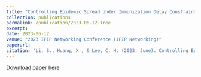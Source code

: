 ```yaml
---
title: "Controlling Epidemic Spread Under Immunization Delay Constraints"
collection: publications
permalink: /publication/2023-06-12-Tree
excerpt:
date: 2023-06-12
venue: "2023 IFIP Networking Conference (IFIP Networking)"
paperurl:
citation: 'Li, S., Huang, X., & Lee, C. H. (2023, June). Controlling Epidemic Spread Under Immunization Delay Constraints. In 2023 IFIP Networking Conference (IFIP Networking) (pp. 1-9). IEEE.'
---
```

<!-- This paper is about the number 1. The number 2 is left for future work. -->

[Download paper here](https://arxiv.org/abs/2307.06889)

<!-- Recommended citation: Your Name, You. (2009). "Paper Title Number 1." <i>Journal 1</i>. 1(1). -->
